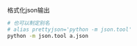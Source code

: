 
格式化json输出
```bash
# 也可以制定别名
# alias prettyjson='python -m json.tool'
python -m json.tool a.json
```